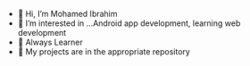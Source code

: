 - 👋 Hi, I’m Mohamed Ibrahim
- 👀 I’m interested in ...Android app development, learning web development
- 💞️ Always Learner
- 🔅 My projects are in the appropriate repository

<!---
ibbu-riz/ibbu-riz is a ✨ special ✨ repository because its `README.md` (this file) appears on your GitHub profile.
You can click the Preview link to take a look at your changes.
--->
